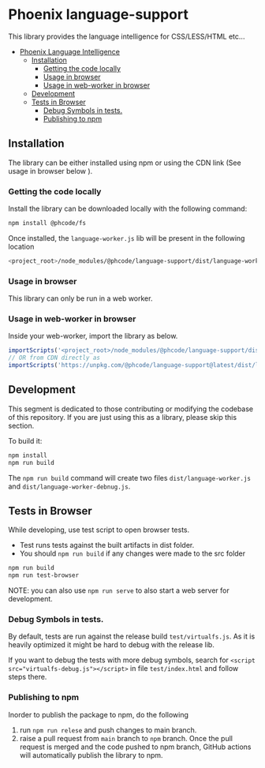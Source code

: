 # Phoenix language-support

This library provides the language intelligence for CSS/LESS/HTML etc...

<!-- TOC -->
* [Phoenix Language Intelligence](#phoenix-language-intelligence)
  * [Installation](#installation)
    * [Getting the code locally](#getting-the-code-locally)
    * [Usage in browser](#usage-in-browser)
    * [Usage in web-worker in browser](#usage-in-web-worker-in-browser)
  * [Development](#development)
  * [Tests in Browser](#tests-in-browser)
    * [Debug Symbols in tests.](#debug-symbols-in-tests)
    * [Publishing to npm](#publishing-to-npm)
<!-- TOC -->

## Installation
The library can be either installed using npm or using the CDN link (See usage in browser below ).

### Getting the code locally
Install the library can be downloaded locally with the following command:

```bash
npm install @phcode/fs
```

Once installed, the `language-worker.js` lib will be present in the following location
```bash
<project_root>/node_modules/@phcode/language-support/dist/language-worker.js
```
### Usage in browser
This library can only be run in a web worker.

### Usage in web-worker in browser
Inside your web-worker, import the library as below.
```js
importScripts('<project_root>/node_modules/@phcode/language-support/dist/language-worker.js');
// OR from CDN directly as
importScripts('https://unpkg.com/@phcode/language-support@latest/dist/language-worker.js');
```

## Development
This segment is dedicated to those contributing or modifying the codebase of this repository.
If you are just using this as a library, please skip this section.

To build it:

```bash
npm install
npm run build
```

The `npm run build` command will create two files `dist/language-worker.js` and `dist/language-worker-debnug.js`.

## Tests in Browser
While developing, use test script to open browser tests.
* Test runs tests against the built artifacts in dist folder.
* You should `npm run build` if any changes were made to the src folder
```bash
npm run build
npm run test-browser
```

NOTE: you can also use `npm run serve` to also start a web server for development.

### Debug Symbols in tests.
By default, tests are run against the release build `test/virtualfs.js`. As it is heavily optimized it might be hard to debug with the release lib. 

If you want to debug the tests with more debug symbols, search for `<script src="virtualfs-debug.js"></script>` in file `test/index.html` and follow steps there.

### Publishing to npm

Inorder to publish the package to npm, do the following

1. run `npm run relese` and push changes to main branch.
2. raise a pull request from `main` branch to `npm` branch. Once the pull request is merged
and the code pushed to npm branch, GitHub actions will automatically publish the library to npm.
